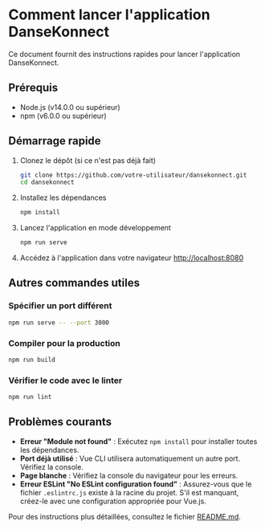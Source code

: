 # Comment lancer l'application DanseKonnect

Ce document fournit des instructions rapides pour lancer l'application DanseKonnect.

## Prérequis

- Node.js (v14.0.0 ou supérieur)
- npm (v6.0.0 ou supérieur)

## Démarrage rapide

1. Clonez le dépôt (si ce n'est pas déjà fait)
   ```bash
   git clone https://github.com/votre-utilisateur/dansekonnect.git
   cd dansekonnect
   ```

2. Installez les dépendances
   ```bash
   npm install
   ```

3. Lancez l'application en mode développement
   ```bash
   npm run serve
   ```

4. Accédez à l'application dans votre navigateur
   [http://localhost:8080](http://localhost:8080)

## Autres commandes utiles

### Spécifier un port différent
```bash
npm run serve -- --port 3000
```

### Compiler pour la production
```bash
npm run build
```

### Vérifier le code avec le linter
```bash
npm run lint
```

## Problèmes courants

- **Erreur "Module not found"** : Exécutez `npm install` pour installer toutes les dépendances.
- **Port déjà utilisé** : Vue CLI utilisera automatiquement un autre port. Vérifiez la console.
- **Page blanche** : Vérifiez la console du navigateur pour les erreurs.
- **Erreur ESLint "No ESLint configuration found"** : Assurez-vous que le fichier `.eslintrc.js` existe à la racine du projet. S'il est manquant, créez-le avec une configuration appropriée pour Vue.js.

Pour des instructions plus détaillées, consultez le fichier [README.md](README.md).
